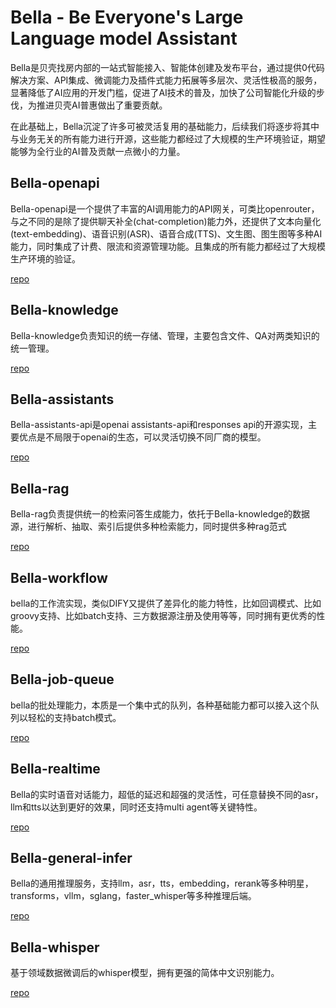 # Bella - Be Everyone's Large Language model Assistant
Bella是贝壳找房内部的一站式智能接入、智能体创建及发布平台，通过提供0代码解决方案、API集成、微调能力及插件式能力拓展等多层次、灵活性极高的服务，显著降低了AI应用的开发门槛，促进了AI技术的普及，加快了公司智能化升级的步伐，为推进贝壳AI普惠做出了重要贡献。

在此基础上，Bella沉淀了许多可被灵活复用的基础能力，后续我们将逐步将其中与业务无关的所有能力进行开源，这些能力都经过了大规模的生产环境验证，期望能够为全行业的AI普及贡献一点微小的力量。

## Bella-openapi

Bella-openapi是一个提供了丰富的AI调用能力的API网关，可类比openrouter，与之不同的是除了提供聊天补全(chat-completion)能力外，还提供了文本向量化(text-embedding)、语音识别(ASR)、语音合成(TTS)、文生图、图生图等多种AI能力，同时集成了计费、限流和资源管理功能。且集成的所有能力都经过了大规模生产环境的验证。

[repo](https://github.com/LianjiaTech/bella-openapi)

## Bella-knowledge
Bella-knowledge负责知识的统一存储、管理，主要包含文件、QA对两类知识的统一管理。

[repo](https://github.com/LianjiaTech/bella-knowledge)

## Bella-assistants
Bella-assistants-api是openai assistants-api和responses api的开源实现，主要优点是不局限于openai的生态，可以灵活切换不同厂商的模型。

[repo](https://github.com/LianjiaTech/bella-assistant)

## Bella-rag
Bella-rag负责提供统一的检索问答生成能力，依托于Bella-knowledge的数据源，进行解析、抽取、索引后提供多种检索能力，同时提供多种rag范式

[repo](https://github.com/LianjiaTech/bella-rag)

## Bella-workflow
bella的工作流实现，类似DIFY又提供了差异化的能力特性，比如回调模式、比如groovy支持、比如batch支持、三方数据源注册及使用等等，同时拥有更优秀的性能。

[repo](https://github.com/LianjiaTech/bella-workflow)

## Bella-job-queue
bella的批处理能力，本质是一个集中式的队列，各种基础能力都可以接入这个队列以轻松的支持batch模式。

[repo](https://github.com/LianjiaTech/bella-job-queue)

## Bella-realtime
Bella的实时语音对话能力，超低的延迟和超强的灵活性，可任意替换不同的asr，llm和tts以达到更好的效果，同时还支持multi agent等关键特性。

[repo](https://github.com/LianjiaTech/bella-realtime)

## Bella-general-infer
 Bella的通用推理服务，支持llm，asr，tts，embedding，rerank等多种明星，transforms，vllm，sglang，faster_whisper等多种推理后端。

[repo](https://github.com/LianjiaTech/bella-general-infer)

## Bella-whisper
基于领域数据微调后的whisper模型，拥有更强的简体中文识别能力。

[repo](https://github.com/LianjiaTech/bella-whisper)
